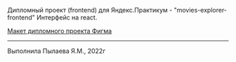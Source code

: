 Дипломный проект (frontend) для Яндекс.Практикум - "movies-explorer-frontend"
Интерфейс на react.

[Макет дипломного проекта Фигма](https://www.figma.com/file/HZClXSkSq7xZ9RVgYp5fvc/Diploma-Copy)
____________________________
Выполнила Пылаева Я.М., 2022г